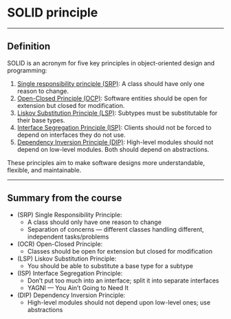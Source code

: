 # SOLID principle

---

## Definition

SOLID is an acronym for five key principles in object-oriented design and programming:

1. [Single responsibility principle (SRP)](SRP.md): A class should have only one reason to change.
2. [Open-Closed Principle (OCP)](OCP.md): Software entities should be open for extension but closed for modification.
3. [Liskov Substitution Principle (LSP)](LSP.md): Subtypes must be substitutable for their base types.
4. [Interface Segregation Principle (ISP)](ISP.md): Clients should not be forced to depend on interfaces they do not use.
5. [Dependency Inversion Principle (DIP)](DIP.md): High-level modules should not depend on low-level modules. Both should depend on abstractions.

These principles aim to make software designs more understandable, flexible, and maintainable.

---

## Summary from the course

- (SRP) Single Responsibility Principle:
  - A class should only have one reason to change
  - Separation of concerns — different classes handling different, independent tasks/problems
- (OCR) Open-Closed Principle:
  - Classes should be open for extension but closed for modification
- (LSP) Liskov Substitution Principle:
  - You should be able to substitute a base type for a subtype
- (ISP) Interface Segregation Principle:
  - Don’t put too much into an interface; split it into separate interfaces
  - YAGNI — You Ain’t Going to Need It
- (DIP) Dependency Inversion Principle:
  - High-level modules should not depend upon low-level ones; use abstractions
